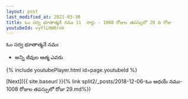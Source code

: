 ```yaml
---
layout: post
last_modified_at: 2021-03-30
title: ఓం సర్వ భూతాత్మనే నమః 11  సార్లు - 1008 రోజుల తపస్సులో 20 వ రోజు
youtubeId: vyYlLHW6rok
---
```

 
 
 ఓం సర్వ భూతాత్మనే నమః  
 
 -  అన్ని జీవుల ఆత్మ ఎవరు 
 
  
 
  
 
 
 
 
 
 


{% include youtubePlayer.html id=page.youtubeId %}
 
[Next]({{ site.baseurl }}{% link  split2/_posts/2018-12-06-ఓం ఆధయే నమః- 1008 రోజుల తపస్సులో రోజు 29.md%})
 
